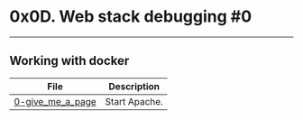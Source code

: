 # 0x0D. Web stack debugging #0
---
Working with docker
---
| File | Description |
| --- | --- |
|[0-give_me_a_page]() | Start Apache. |
